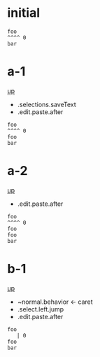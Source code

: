 # initial

```
foo
^^^^ 0
bar
```

# a-1
[up](#initial)

- .selections.saveText
- .edit.paste.after

```
foo
^^^^ 0
foo
bar
```

# a-2
[up](#a-1)

- .edit.paste.after

```
foo
^^^^ 0
foo
foo
bar
```

# b-1
[up](#initial)

- ~normal.behavior <- caret
- .select.left.jump
- .edit.paste.after

```
foo
   | 0
foo
bar
```
